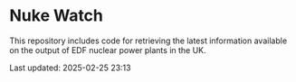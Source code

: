 # Nuke Watch

This repository includes code for retrieving the latest information available on the output of EDF nuclear power plants in the UK.

Last updated: 2025-02-25 23:13